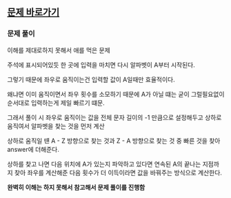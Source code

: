 ## [문제 바로가기](https://school.programmers.co.kr/learn/courses/30/lessons/42860)

### 문제 풀이

이해를 제대로하지 못해서 애를 먹은 문제

주석에 표시되어있듯 한 곳에 입력을 마치면 다시 알파벳이 A부터 시작된다.

그렇기 때문에 좌우로 움직이는건 입력할 값이 A일때만 효율적이다.

왜냐면 이미 움직이면서 좌우 횟수를 소모하기 때문에 A가 아닐 떄는 굳이 그럴필요없이 순서대로 입력하는게 제일 빠르기 떄문.

그래서 풀이 시 좌우로 움직이는 값을 전체 문자 길이의 -1 만큼으로 설정해두고 상하로 움직여서 알파벳을 찾는 것을 먼저 계산

상하로 움직일 떈 A - Z 방향으로 찾는 것과 Z - A 방향으로 찾는 것 중 빠른 것을 찾아 answer에 더해준다.

상하를 찾고 나면 다음 위치에 A가 있는지 파악하고 있다면 연속된 A의 끝나는 지점까지 찾아 좌우를 계산해준 다음 횟수가 더 이득이라면 값을 바꿔주는 방식으로 계산한다.

**완벽히 이해는 하지 못해서 참고해서 문제 풀이를 진행함**
